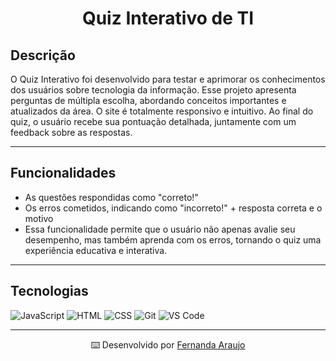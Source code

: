 <h1 align="center">Quiz Interativo de TI</h1>

## Descrição 
O Quiz Interativo foi desenvolvido para testar e aprimorar os conhecimentos dos usuários sobre tecnologia da informação. Esse projeto apresenta perguntas de múltipla escolha, abordando conceitos importantes e atualizados da área. O site é totalmente responsivo e intuitivo. Ao final do quiz, o usuário recebe sua pontuação detalhada, juntamente com um feedback sobre as respostas.

--- 

## Funcionalidades
- As questões respondidas como "correto!"
- Os erros cometidos, indicando como "incorreto!" + resposta correta e o motivo
- Essa funcionalidade permite que o usuário não apenas avalie seu desempenho, mas também aprenda com os erros, tornando o quiz uma experiência educativa e interativa.

---

## Tecnologias 

![JavaScript](https://img.shields.io/badge/JavaScript-0000FF?style=for-the-badge&logo=javascript&logoColor=FF00FF)
![HTML](https://img.shields.io/badge/HTML-0000FF?style=for-the-badge&logo=html5&logoColor=FF00FF)
![CSS](https://img.shields.io/badge/CSS-0000FF?style=for-the-badge&logo=css3&logoColor=FF00FF)
![Git](https://img.shields.io/badge/Git-0000FF?style=for-the-badge&logo=git&logoColor=FF00FF)
![VS Code](https://img.shields.io/badge/VS_Code-0000FF?style=for-the-badge&logo=visualstudiocode&logoColor=FF00FF)

---

<p align="center">
  ⌨️ Desenvolvido por <a href="https://github.com/AraujoTech1" target="_blank">Fernanda Araujo</a> 
</p>
